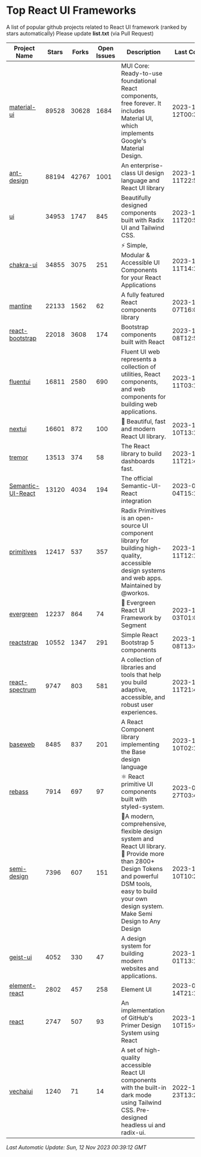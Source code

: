 # Top React UI Frameworks

A list of popular github projects related to React UI framework (ranked by stars automatically)
Please update **list.txt** (via Pull Request)

| Project Name | Stars | Forks | Open Issues | Description | Last Commit |
| ------------ | ----- | ----- | ----------- | ----------- | ----------- |
| [material-ui](https://github.com/mui/material-ui) |89528|30628|1684|MUI Core: Ready-to-use foundational React components, free forever. It includes Material UI, which implements Google&#39;s Material Design.|2023-11-12T00:32:44Z|
| [ant-design](https://github.com/ant-design/ant-design) |88194|42767|1001|An enterprise-class UI design language and React UI library|2023-11-11T22:53:57Z|
| [ui](https://github.com/shadcn-ui/ui) |34953|1747|845|Beautifully designed components built with Radix UI and Tailwind CSS.|2023-11-11T20:55:48Z|
| [chakra-ui](https://github.com/chakra-ui/chakra-ui) |34855|3075|251|⚡️ Simple, Modular &amp; Accessible UI Components for your React Applications|2023-11-11T14:12:06Z|
| [mantine](https://github.com/mantinedev/mantine) |22133|1562|62|A fully featured React components library|2023-11-07T16:05:21Z|
| [react-bootstrap](https://github.com/react-bootstrap/react-bootstrap) |22018|3608|174|Bootstrap components built with React|2023-11-08T12:59:36Z|
| [fluentui](https://github.com/microsoft/fluentui) |16811|2580|690|Fluent UI web represents a collection of utilities, React components, and web components for building web applications.|2023-11-11T03:11:30Z|
| [nextui](https://github.com/nextui-org/nextui) |16601|872|100|🚀   Beautiful, fast and modern React UI library.|2023-11-10T13:15:54Z|
| [tremor](https://github.com/tremorlabs/tremor) |13513|374|58|The React library to build dashboards fast.|2023-11-11T21:44:13Z|
| [Semantic-UI-React](https://github.com/Semantic-Org/Semantic-UI-React) |13120|4034|194|The official Semantic-UI-React integration|2023-09-04T15:15:33Z|
| [primitives](https://github.com/radix-ui/primitives) |12417|537|357|Radix Primitives is an open-source UI component library for building high-quality, accessible design systems and web apps. Maintained by @workos.|2023-11-11T12:15:50Z|
| [evergreen](https://github.com/segmentio/evergreen) |12237|864|74|🌲 Evergreen React UI Framework by Segment|2023-10-03T01:06:57Z|
| [reactstrap](https://github.com/reactstrap/reactstrap) |10552|1347|291|Simple React Bootstrap 5 components|2023-11-08T13:41:12Z|
| [react-spectrum](https://github.com/adobe/react-spectrum) |9747|803|581|A collection of libraries and tools that help you build adaptive, accessible, and robust user experiences.|2023-11-11T21:49:44Z|
| [baseweb](https://github.com/uber/baseweb) |8485|837|201|A React Component library implementing the Base design language|2023-11-10T02:17:05Z|
| [rebass](https://github.com/rebassjs/rebass) |7914|697|97|:atom_symbol: React primitive UI components built with styled-system.|2023-07-27T03:42:53Z|
| [semi-design](https://github.com/DouyinFE/semi-design) |7396|607|151|🚀A modern, comprehensive, flexible design system and React UI library. 🎨 Provide more than 2800+ Design Tokens and powerful DSM tools, easy to build your own design system. Make Semi Design to Any Design|2023-11-10T10:23:33Z|
| [geist-ui](https://github.com/geist-org/geist-ui) |4052|330|47|A design system for building modern websites and applications.|2023-11-01T13:10:44Z|
| [element-react](https://github.com/ElemeFE/element-react) |2802|457|258|Element UI|2023-01-14T21:13:08Z|
| [react](https://github.com/primer/react) |2747|507|93|An implementation of GitHub&#39;s Primer Design System using React|2023-11-10T15:46:38Z|
| [vechaiui](https://github.com/vechai/vechaiui) |1240|71|14|A set of high-quality accessible React UI components with the built-in dark mode using Tailwind CSS. Pre-designed headless ui and radix-ui.|2022-12-23T13:29:41Z|

*Last Automatic Update: Sun, 12 Nov 2023 00:39:12 GMT*